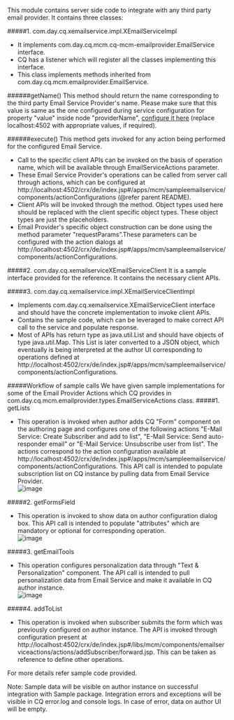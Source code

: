 This module contains server side code to integrate with any third party email provider. It contains three classes:

#####1.	com.day.cq.xemailservice.impl.XEmailServiceImpl
- It implements com.day.cq.mcm.cq-mcm-emailprovider.EmailService interface. 
- CQ has a listener which will register all the classes implementing this interface. 
- This class implements methods inherited from com.day.cq.mcm.emailprovider.EmailService.

######getName() 
This method should return the name corresponding to the third party Email Service Provider's name. Please make sure that this value is same as the one configured during service configuration for property "value" inside node "providerName", [configure it here](http://localhost:4502/crx/de/index.jsp#/apps/mcm/sampleemailservice/components/sampleemailservicepage/dialog/items/general/items/providerName) (replace localhost:4502 with appropriate values, if required).

######execute() 
This method gets invoked for any action being performed for the configured Email Service.
-	Call to the specific client APIs can be invoked on the basis of operation name, which will be available through EmailServiceActions parameter.
-	These Email Service Provider's operations can be called from server call through actions, which can be configured at http://localhost:4502/crx/de/index.jsp#/apps/mcm/sampleemailservice/components/actionConfigurations (@refer parent README).
-	Client APIs will be invoked through the method. Object types used here should be replaced with the client specific object types. These object types are just the placeholders.
-	Email Provider's specific object construction can be done  using the method parameter "requestParams”.These parameters can be configured with the action dialogs at http://localhost:4502/crx/de/index.jsp#/apps/mcm/sampleemailservice/components/actionConfigurations.

#####2.	com.day.cq.xemailserviceXEmailServiceClient 
It is a sample interface provided for the reference. It contains the necessary client APIs.

#####3.	com.day.cq.xemailservice.impl.XEmailServiceClientImpl 
- Implements com.day.cq.xemailservice.XEmailServiceClient interface and should have the concrete implementation to invoke client APIs.
- Contains the sample code, which can be leveraged to make correct API call to the service and populate response.
- Most of APIs has return type as java.util.List and should have objects of type java.util.Map. This List is later converted to a JSON object, which eventually is being interpreted at the author UI corresponding to operations defined at http://localhost:4502/crx/de/index.jsp#/apps/mcm/sampleemailservice/components/actionConfigurations.

#####Workflow of sample calls
We have given sample implementations for some of the Email Provider Actions which CQ provides in com.day.cq.mcm.emailprovider.types.EmailServiceActions class. 
#####1.	getLists
- This operation is invoked when author adds CQ "Form" component on the authoring page and configures one of the following actions "E-Mail Service: Create Subscriber and add to list", "E-Mail Service: Send auto-responder email" or "E-Mail Service: Unsubscribe user from list". The actions correspond to the action configuration available at http://localhost:4502/crx/de/index.jsp#/apps/mcm/sampleemailservice/components/actionConfigurations. This API call is intended to populate subscription list on CQ instance by pulling data from Email Service Provider.  
       ![image](https://raw.github.com/Adobe-Marketing-Cloud/experiencemanager-java-emailprovider/diagrams/images/getListAPIcall.png)

#####2.	getFormsField 
- This operation is invoked to show data on author configuration dialog box. This API call is intended to populate "attributes" which are mandatory or optional for corresponding operation.  
        ![image](https://raw.github.com/Adobe-Marketing-Cloud/experiencemanager-java-emailprovider/diagrams/images/getFormsFieldAPIcall.png)

#####3.	getEmailTools 
- This operation configures personalization data through "Text & Personalization" component. The API call is intended to pull personalization data from Email Service and make it available in CQ author instance.  
        ![image](https://raw.github.com/Adobe-Marketing-Cloud/experiencemanager-java-emailprovider/diagrams/images/getEmailToolsAPIcall.png)

#####4.	addToList 
- This operation is invoked when subscriber submits the form which was previously configured on author instance. The API is invoked through configuration present at http://localhost:4502/crx/de/index.jsp#/libs/mcm/components/emailserviceactions/actions/addSubscriber/forward.jsp. This can be taken as reference to define other operations.

For more details refer sample code provided.

Note: Sample data will be visible on author instance on successful integration with Sample package. Integration errors and exceptions will be visible in CQ error.log and console logs. In case of error, data on author UI will be empty.
